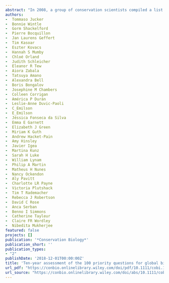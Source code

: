 ```yaml
--- 
abstract: "In 2008, a group of conservation scientists compiled a list of 100 priority questions for the conservation of the world's biodiversity. However, now almost a decade later, no one has yet published a study gauging how much progress has been made in addressing these 100 high-priority questions in the peer-reviewed literature. We took a first step toward reexamining the 100 questions to identify key knowledge gaps that remain. Through a combination of a questionnaire and a literature review, we evaluated each question on the basis of 2 criteria: relevance and effort. We defined highly relevant questions as those that – if answered – would have the greatest impact on global biodiversity conservation and quantified effort based on the number of review publications addressing a particular question, which we used as a proxy for research effort. Using this approach, we identified a set of questions that, despite being …"
authors: 
-  Tommaso Jucker
-  Bonnie Wintle
-  Gorm Shackelford
-  Pierre Bocquillon
-  Jan Laurens Geffert
-  Tim Kasoar
-  Eszter Kovacs
-  Hannah S Mumby
-  Chloé Orland
-  Judith Schleicher
-  Eleanor R Tew
-  Aiora Zabala
-  Tatsuya Amano
-  Alexandra Bell
-  Boris Bongalov
-  Josephine M Chambers
-  Colleen Corrigan
-  América P Durán
-  Leslie-Anne Duvic-Paoli
-  C_Emilson
-  E_Emilson
-  Jéssica Fonseca da Silva
-  Emma E Garnett
-  Elizabeth J Green
-  Miriam K Guth
-  Andrew Hacket-Pain
-  Amy Hinsley
-  Javier Igea
-  Martina Kunz
-  Sarah H Luke
-  William Lynam
-  Philip A Martin
-  Matheus H Nunes
-  Nancy Ockendon
-  Aly Pavitt
-  Charlotte LR Payne
-  Victoria Plutshack
-  Tim T Rademacher
-  Rebecca J Robertson
-  David C Rose
-  Anca Serban
-  Benno I Simmons
-  Catherine Tayleur
-  Claire FR Wordley
-  Nibedita Mukherjee
featured: false
projects: []
publication: '*Conservation Biology*'
publication_short: ''
publication_types:
- "2"
publishDate: '2018-12-01T00:00:00Z'
title: 'Ten-year assessment of the 100 priority questions for global biodiversity conservation'
url_pdf: "https://conbio.onlinelibrary.wiley.com/doi/pdf/10.1111/cobi.13159"
url_source: "https://conbio.onlinelibrary.wiley.com/doi/abs/10.1111/cobi.13159"
--- 
```



